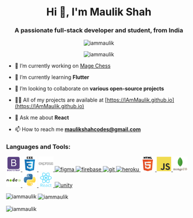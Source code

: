 <h1 align="center">Hi 👋, I'm Maulik Shah</h1>
<h3 align="center">A passionate full-stack developer and student, from India</h3>

<p align="center"> <img src="https://komarev.com/ghpvc/?username=iammaulik&label=Profile%20views&color=0e75b6&style=flat" alt="iammaulik" /> </p>

<p align="center"> <img src="https://github-profile-trophy.vercel.app/?username=iammaulik&theme=onedark" alt="iammaulik" /> </p>

- 🔭 I’m currently working on [Mage Chess](https://github.com/IAmMaulik/mage-chess)

- 🌱 I’m currently learning **Flutter**

- 👯 I’m looking to collaborate on **various open-source projects**

- 👨‍💻 All of my projects are available at [https://IAmMaulik.github.io](https://IAmMaulik.github.io)

- 💬 Ask me about **React**

- 📫 How to reach me **maulikshahcodes@gmail.com**


<h3 align="left">Languages and Tools:</h3>
<p align="left"> <a href="https://getbootstrap.com" target="_blank"> <img src="https://raw.githubusercontent.com/devicons/devicon/master/icons/bootstrap/bootstrap-plain-wordmark.svg" alt="bootstrap" width="40" height="40"/> </a> <a href="https://www.w3schools.com/css/" target="_blank"> <img src="https://raw.githubusercontent.com/devicons/devicon/master/icons/css3/css3-original-wordmark.svg" alt="css3" width="40" height="40"/> </a> <a href="https://expressjs.com" target="_blank"> <img src="https://raw.githubusercontent.com/devicons/devicon/master/icons/express/express-original-wordmark.svg" alt="express" width="40" height="40"/> </a> <a href="https://www.figma.com/" target="_blank"> <img src="https://www.vectorlogo.zone/logos/figma/figma-icon.svg" alt="figma" width="40" height="40"/> </a> <a href="https://firebase.google.com/" target="_blank"> <img src="https://www.vectorlogo.zone/logos/firebase/firebase-icon.svg" alt="firebase" width="40" height="40"/> </a> <a href="https://git-scm.com/" target="_blank"> <img src="https://www.vectorlogo.zone/logos/git-scm/git-scm-icon.svg" alt="git" width="40" height="40"/> </a> <a href="https://heroku.com" target="_blank"> <img src="https://www.vectorlogo.zone/logos/heroku/heroku-icon.svg" alt="heroku" width="40" height="40"/> </a> <a href="https://www.w3.org/html/" target="_blank"> <img src="https://raw.githubusercontent.com/devicons/devicon/master/icons/html5/html5-original-wordmark.svg" alt="html5" width="40" height="40"/> </a> <a href="https://developer.mozilla.org/en-US/docs/Web/JavaScript" target="_blank"> <img src="https://raw.githubusercontent.com/devicons/devicon/master/icons/javascript/javascript-original.svg" alt="javascript" width="40" height="40"/> </a> <a href="https://www.mongodb.com/" target="_blank"> <img src="https://raw.githubusercontent.com/devicons/devicon/master/icons/mongodb/mongodb-original-wordmark.svg" alt="mongodb" width="40" height="40"/> </a> <a href="https://nodejs.org" target="_blank"> <img src="https://raw.githubusercontent.com/devicons/devicon/master/icons/nodejs/nodejs-original-wordmark.svg" alt="nodejs" width="40" height="40"/> </a> <a href="https://www.python.org" target="_blank"> <img src="https://raw.githubusercontent.com/devicons/devicon/master/icons/python/python-original.svg" alt="python" width="40" height="40"/> </a> <a href="https://reactjs.org/" target="_blank"> <img src="https://raw.githubusercontent.com/devicons/devicon/master/icons/react/react-original-wordmark.svg" alt="react" width="40" height="40"/> </a> <a href="https://unity.com/" target="_blank"> <img src="https://www.vectorlogo.zone/logos/unity3d/unity3d-icon.svg" alt="unity" width="40" height="40"/> </a> </p>

<p><img align="left" src="https://github-readme-stats.vercel.app/api/top-langs?username=iammaulik&show_icons=true&locale=en&layout=compact&theme=radical" alt="iammaulik" /></p>

<p>&nbsp;<img align="center" src="https://github-readme-stats.vercel.app/api?username=iammaulik&show_icons=true&locale=en&theme=radical" alt="iammaulik" /></p>

<p><img align="center" src="https://github-readme-streak-stats.herokuapp.com/?user=iammaulik&theme=dark" alt="iammaulik" /></p>
